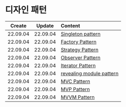 # 디자인 패턴
|Create|Update|Content|
|:-:|:-:|:--|
|22.09.04|22.09.04|[Singleton pattern](./singletonPattern.md)|
|22.09.04|22.09.04|[Factory Pattern](./factoryPattern.md)|
|22.09.04|22.09.04|[Strategy Pattern](./strategyPattern.md)|
|22.09.04|22.09.04|[Observer Pattern](./observerPattern.md)|
|22.09.04|22.09.04|[Iterator Pattern](./iteratorPattern.md)|
|22.09.04|22.09.04|[revealing module pattern](./revealingmodule.md)|
|22.09.04|22.09.04|[MVC Pattern](./mvc.md)|
|22.09.04|22.09.04|[MVP Pattern](./mvp.md)|
|22.09.04|22.09.04|[MVVM Pattern](./mvvm.md)|